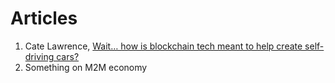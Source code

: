 # Articles

1. Cate Lawrence, [Wait… how is blockchain tech meant to help create self-driving cars?](https://thenextweb.com/news/blockchain-tech-v2v-connected-cars-autonomous-vehicles)
2. Something on M2M economy
